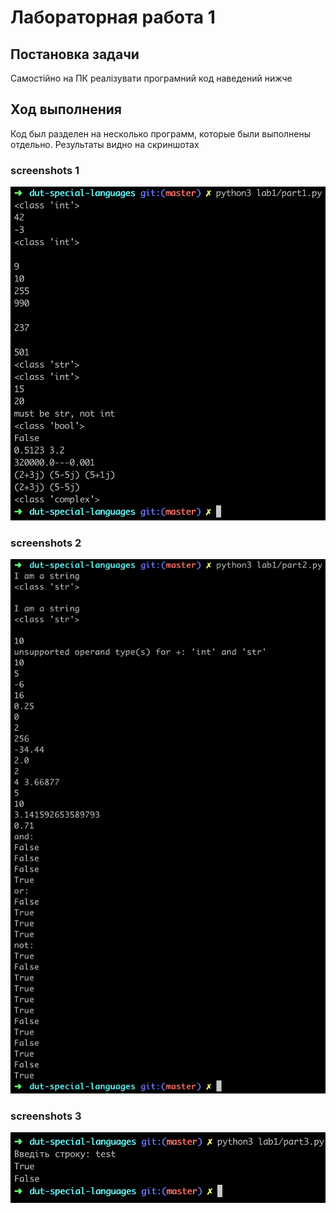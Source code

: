# Лабораторная работа 1
## Постановка задачи
Самостійно на ПК реалізувати програмний код наведений нижче

## Ход выполнения
Код был разделен на несколько программ, которые были выполнены отдельно. Результаты видно на скриншотах
### screenshots 1
![Result](screenshots/1.png)

### screenshots 2
![Result](screenshots/2.png)

### screenshots 3
![Result](screenshots/3.png)
